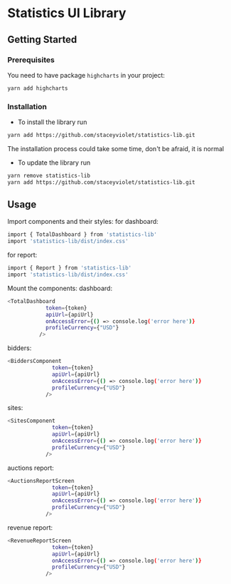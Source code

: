 # Statistics UI Library

## Getting Started

### Prerequisites

You need to have package ```highcharts``` in your project:
```sh
yarn add highcharts
```

### Installation

* To install the library run
```sh
yarn add https://github.com/staceyviolet/statistics-lib.git
```

The installation process could take some time, don't be afraid, it is normal

* To update the library run
```sh
yarn remove statistics-lib
yarn add https://github.com/staceyviolet/statistics-lib.git
```

## Usage

Import components and their styles:
for dashboard:
```sh
import { TotalDashboard } from 'statistics-lib'
import 'statistics-lib/dist/index.css'
```
for report:
```sh
import { Report } from 'statistics-lib'
import 'statistics-lib/dist/index.css'
```
Mount the components:
dashboard:
```sh
<TotalDashboard
            token={token}
            apiUrl={apiUrl}
            onAccessError={() => console.log('error here')}
            profileCurrency={"USD"}
          />
```
bidders:
```sh
<BiddersComponent
              token={token}
              apiUrl={apiUrl}
              onAccessError={() => console.log('error here')}
              profileCurrency={"USD"}
            />
```
sites:
```sh
<SitesComponent
              token={token}
              apiUrl={apiUrl}
              onAccessError={() => console.log('error here')}
              profileCurrency={"USD"}
            />
```
auctions report:
```sh
<AuctionsReportScreen
              token={token}
              apiUrl={apiUrl}
              onAccessError={() => console.log('error here')}
              profileCurrency={"USD"}
            />
```
revenue report:
```sh
<RevenueReportScreen
              token={token}
              apiUrl={apiUrl}
              onAccessError={() => console.log('error here')}
              profileCurrency={"USD"}
            />
```
